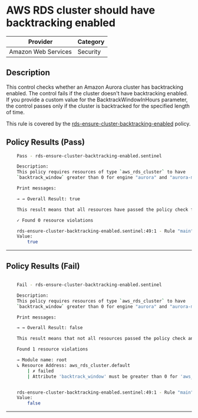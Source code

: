 # AWS RDS cluster should have backtracking enabled

| Provider            | Category   |
|---------------------|------------|
| Amazon Web Services | Security   |

## Description

This control checks whether an Amazon Aurora cluster has backtracking enabled. The control fails if the cluster doesn't have backtracking enabled. If you provide a custom value for the BacktrackWindowInHours parameter, the control passes only if the cluster is backtracked for the specified length of time.

This rule is covered by the [rds-ensure-cluster-backtracking-enabled](../../policies/rds/rds-ensure-cluster-backtracking-enabled.sentinel) policy.

## Policy Results (Pass)
```bash
    Pass - rds-ensure-cluster-backtracking-enabled.sentinel

    Description:
    This policy requires resources of type `aws_rds_cluster` to have
    `backtrack_window` greater than 0 for engine "aurora" and "aurora-mysql"

    Print messages:

    → → Overall Result: true

    This result means that all resources have passed the policy check for the policy rds-ensure-cluster-backtracking-enabled.

    ✓ Found 0 resource violations

    rds-ensure-cluster-backtracking-enabled.sentinel:49:1 - Rule "main"
    Value:
        true

```

---

## Policy Results (Fail)
```bash

    Fail - rds-ensure-cluster-backtracking-enabled.sentinel

    Description:
    This policy requires resources of type `aws_rds_cluster` to have
    `backtrack_window` greater than 0 for engine "aurora" and "aurora-mysql"

    Print messages:

    → → Overall Result: false

    This result means that not all resources passed the policy check and the protected behavior is not allowed for the policy rds-ensure-cluster-backtracking-enabled.

    Found 1 resource violations

    → Module name: root
    ↳ Resource Address: aws_rds_cluster.default
        | ✗ failed
        | Attribute 'backtrack_window' must be greater than 0 for 'aws_rds_cluster' resources. Refer to https://docs.aws.amazon.com/securityhub/latest/userguide/rds-controls.html#rds-14 for more details.


    rds-ensure-cluster-backtracking-enabled.sentinel:49:1 - Rule "main"
    Value:
        false

```

---
